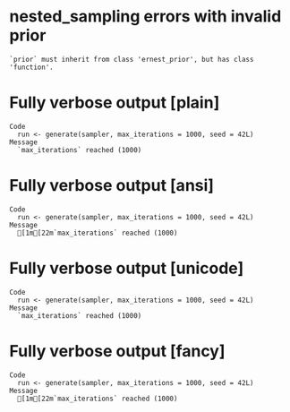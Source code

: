 # nested_sampling errors with invalid prior

    `prior` must inherit from class 'ernest_prior', but has class 'function'.

# Fully verbose output [plain]

    Code
      run <- generate(sampler, max_iterations = 1000, seed = 42L)
    Message
      `max_iterations` reached (1000)

# Fully verbose output [ansi]

    Code
      run <- generate(sampler, max_iterations = 1000, seed = 42L)
    Message
      [1m[22m`max_iterations` reached (1000)

# Fully verbose output [unicode]

    Code
      run <- generate(sampler, max_iterations = 1000, seed = 42L)
    Message
      `max_iterations` reached (1000)

# Fully verbose output [fancy]

    Code
      run <- generate(sampler, max_iterations = 1000, seed = 42L)
    Message
      [1m[22m`max_iterations` reached (1000)

